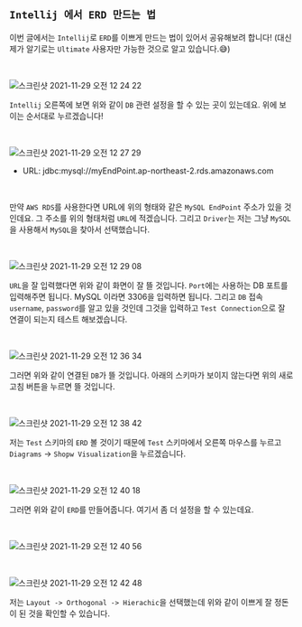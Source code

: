 ## `Intellij 에서 ERD 만드는 법`

이번 글에서는 `Intellij`로 `ERD`를 이쁘게 만드는 법이 있어서 공유해보려 합니다! (대신 제가 알기로는 `Ultimate` 사용자만 가능한 것으로 알고 있습니다.😅)

<br>

![스크린샷 2021-11-29 오전 12 24 22](https://user-images.githubusercontent.com/45676906/143774447-e32f7957-ec24-4679-832f-58675129f3db.png)

`Intellij` 오른쪽에 보면 위와 같이 `DB` 관련 설정을 할 수 있는 곳이 있는데요. 위에 보이는 순서대로 누르겠습니다! 

<br>

![스크린샷 2021-11-29 오전 12 27 29](https://user-images.githubusercontent.com/45676906/143774548-692c2c75-7741-4bdb-8a09-1b1c4dd0aeac.png)

- URL: jdbc:mysql://myEndPoint.ap-northeast-2.rds.amazonaws.com 

<br>

만약 `AWS RDS`를 사용한다면 URL에 위의 형태와 같은 `MySQL EndPoint` 주소가 있을 것인데요. 그 주소를 위의 형태처럼 `URL`에 적겠습니다. 그리고 `Driver`는 저는 그냥 `MySQL`을 사용해서 `MySQL`을 찾아서 선택했습니다. 

<br>

![스크린샷 2021-11-29 오전 12 29 08](https://user-images.githubusercontent.com/45676906/143774874-459301bc-d29d-4496-99c6-1954d8e21b14.png)

`URL`을 잘 입력했다면 위와 같이 화면이 잘 뜰 것입니다. `Port`에는 사용하는 DB 포트를 입력해주면 됩니다. MySQL 이라면 3306을 입력하면 됩니다. 그리고 `DB` 접속 `username`, `password`를 알고 있을 것인데 그것을 입력하고 `Test Connection`으로 잘 연결이 되는지 테스트 해보겠습니다. 

<br>

![스크린샷 2021-11-29 오전 12 36 34](https://user-images.githubusercontent.com/45676906/143775016-46bcd00b-7255-4aa6-8f95-3f9cee082b50.png)

그러면 위와 같이 연결된 `DB`가 뜰 것입니다. 아래의 스키마가 보이지 않는다면 위의 새로고침 버튼을 누르면 뜰 것입니다. 

<br>

![스크린샷 2021-11-29 오전 12 38 42](https://user-images.githubusercontent.com/45676906/143775067-b5c15951-8dd5-4f9a-90ef-593084f3dc33.png)

저는 `Test` 스키마의 `ERD` 볼 것이기 때문에 `Test` 스키마에서 오른쪽 마우스를 누르고 `Diagrams` -> `Shopw Visualization`을 누르겠습니다. 

<br>

![스크린샷 2021-11-29 오전 12 40 18](https://user-images.githubusercontent.com/45676906/143775098-ab2a2a1b-b02e-4efb-8fd3-f5c9d34e3718.png)

그러면 위와 같이 `ERD`를 만들어줍니다. 여기서 좀 더 설정을 할 수 있는데요. 

<br>

![스크린샷 2021-11-29 오전 12 40 56](https://user-images.githubusercontent.com/45676906/143775135-7bc88eb4-0924-470b-913e-bdccc53941c0.png)

<br>

![스크린샷 2021-11-29 오전 12 42 48](https://user-images.githubusercontent.com/45676906/143775187-b7f30cf2-806f-4371-a4dc-e7c2ed4d83f2.png)

저는 `Layout -> Orthogonal -> Hierachic`을 선택했는데 위와 같이 이쁘게 잘 정돈이 된 것을 확인할 수 있습니다. 